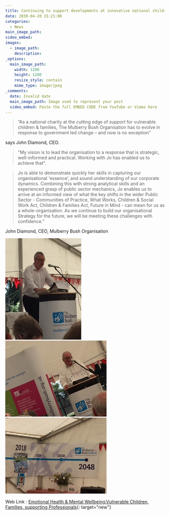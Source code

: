 ```yaml
---
title: Continuing to support developments at innovative national children's charity
date: 2030-04-20 15:21:00
categories:
  - News
main_image_path:
video_embed:
images:
  - image_path:
    description:
_options:
  main_image_path:
    width: 1200
    height: 1200
    resize_style: contain
    mime_type: image/jpeg
_comments:
  date: Invalid date
  main_image_path: Image used to represent your post
  video_embed: Paste the full EMBED CODE from YouTube or Vimeo here
---
```


> “As a national charity at the cutting edge of support for vulnerable children & families, The Mulberry Bush Organisation has to evolve in response to government led change – and now is no exception" <!--base32-c9gq6t9k68pp8vkhe4u78e1dc9gq6t9k68-base32-->

says John Diamond, CEO.

> "My vision is to lead the organisation to a response that is strategic, well-informed and practical. Working with Jo has enabled us to achieve that".

> Jo is able to demonstrate quickly her skills in capturing our organisational 'essence’, and sound understanding of our corporate dynamics. Combining this with strong analytical skills and an experienced grasp of public sector mechanics, Jo enables us to arrive at an informed view of what the key shifts in the wider Public Sector - Communities of Practice, What Works, Children & Social Work Act, Children & Families Act, Future in Mind - can mean for us as a whole-organisation. As we continue to build our organisational Strategy for the future, we will be meeting these challenges with confidence.”

John Diamond, CEO, Mulberry Bush Organisation

![](/uploads/mbo170.jpg)![](/uploads/mbob70-pw.jpg)![](/uploads/mboc-at70.jpg)

Web Link : [Emotional Health & Mental Wellbeing:Vulnerable Children, Families, supporting Professionals](http://www.mulberrybush.org.uk/national-centre/){: target="new"}
